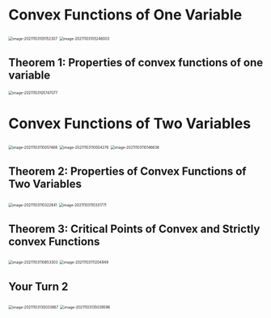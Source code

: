 # Convex Functions of One Variable



<img src="D:\dev\AllNote\.mdnote\assets\image-20211103105152307.png" alt="image-20211103105152307" style="zoom:50%;" />

<img src="D:\dev\AllNote\.mdnote\assets\image-20211103105246003.png" alt="image-20211103105246003" style="zoom:50%;" />

## Theorem 1: Properties of convex functions of one variable

<img src="D:\dev\AllNote\.mdnote\assets\image-20211103105747077.png" alt="image-20211103105747077" style="zoom:50%;" />

# Convex Functions of Two Variables

<img src="D:\dev\AllNote\.mdnote\assets\image-20211103110057466.png" alt="image-20211103110057466" style="zoom:50%;" />

<img src="D:\dev\AllNote\.mdnote\assets\image-20211103110004276.png" alt="image-20211103110004276" style="zoom:50%;" />

<img src="D:\dev\AllNote\.mdnote\assets\image-20211103110146636.png" alt="image-20211103110146636" style="zoom:50%;" />

## Theorem 2: Properties of Convex Functions of Two Variables

<img src="D:\dev\AllNote\.mdnote\assets\image-20211103110322841.png" alt="image-20211103110322841" style="zoom:50%;" />

<img src="D:\dev\AllNote\.mdnote\assets\image-20211103110331771.png" alt="image-20211103110331771" style="zoom:50%;" />

## Theorem 3: Critical Points of Convex and Strictly convex Functions

<img src="D:\dev\AllNote\.mdnote\assets\image-20211103110653303.png" alt="image-20211103110653303" style="zoom:50%;" />

<img src="D:\dev\AllNote\.mdnote\assets\image-20211103111204949.png" alt="image-20211103111204949" style="zoom:50%;" />

## Your Turn 2

<img src="D:\dev\AllNote\.mdnote\assets\image-20211103135033867.png" alt="image-20211103135033867" style="zoom:50%;" />

<img src="D:\dev\AllNote\.mdnote\assets\image-20211103135039596.png" alt="image-20211103135039596" style="zoom:50%;" />